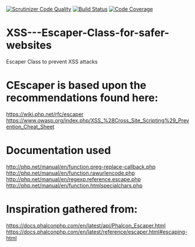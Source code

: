 [![Scrutinizer Code Quality](https://scrutinizer-ci.com/g/Sceluswe/XSS-Escaper/badges/quality-score.png?b=master)](https://scrutinizer-ci.com/g/Sceluswe/XSS-Escaper/?branch=master) [![Build Status](https://scrutinizer-ci.com/g/Sceluswe/XSS-Escaper/badges/build.png?b=master)](https://scrutinizer-ci.com/g/Sceluswe/XSS-Escaper/build-status/master) [![Code Coverage](https://scrutinizer-ci.com/g/Sceluswe/XSS-Escaper/badges/coverage.png?b=master)](https://scrutinizer-ci.com/g/Sceluswe/XSS-Escaper/?branch=master)

# XSS---Escaper-Class-for-safer-websites
Escaper Class to prevent XSS attacks

# CEscaper is based upon the recommendations found here:
https://wiki.php.net/rfc/escaper<br>
https://www.owasp.org/index.php/XSS_%28Cross_Site_Scripting%29_Prevention_Cheat_Sheet<br>

#  Documentation used
http://php.net/manual/en/function.preg-replace-callback.php<br>
http://php.net/manual/en/function.rawurlencode.php<br>
http://php.net/manual/en/regexp.reference.escape.php<br>
http://php.net/manual/en/function.htmlspecialchars.php<br>

# Inspiration gathered from:
https://docs.phalconphp.com/en/latest/api/Phalcon_Escaper.html<br>
https://docs.phalconphp.com/en/latest/reference/escaper.html#escaping-html<br>

